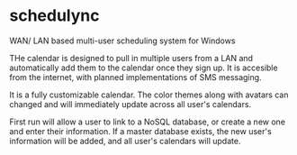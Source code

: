 # schedulync
WAN/ LAN based multi-user scheduling system for Windows

THe calendar is designed to pull in multiple users from a LAN and automatically add them to the calendar once they sign up. 
It is accesible from the internet, with planned implementations of SMS messaging.

It is a fully customizable calendar. The color themes along with avatars can changed and will immediately update across all user's calendars.

First run will allow a user to link to a NoSQL database, or create a new one and enter their information.
If a master database exists, the new user's information will be added, and all user's calendars will update.
